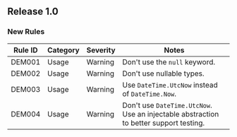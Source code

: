 ## Release 1.0

### New Rules

Rule ID | Category | Severity | Notes                                                                                 
--------|----------|----------|--------------------------------------------------------------------------------------
DEM001  | Usage    | Warning  | Don't use the `null` keyword.                                                        
DEM002  | Usage    | Warning  | Don't use nullable types.                                                            
DEM003  | Usage    | Warning  | Use `DateTime.UtcNow` instead of `DateTime.Now`.                                     
DEM004  | Usage    | Warning  | Don't use `DateTime.UtcNow`. Use an injectable abstraction to better support testing. 